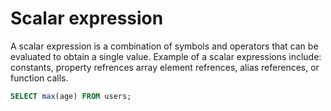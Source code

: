 # Scalar expression

A scalar expression is a combination of symbols and operators that can be evaluated to obtain a single value. Example of a scalar expressions include: constants, property refrences array element refrences, alias references, or function calls.

```sql
SELECT max(age) FROM users;
```
